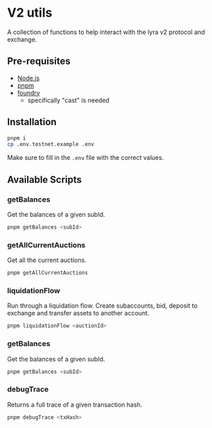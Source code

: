 # V2 utils

A collection of functions to help interact with the lyra v2 protocol and exchange.

## Pre-requisites

- [Node.js](https://nodejs.org/en/download)
- [pnpm](https://pnpm.io/installation)
- [foundry](https://book.getfoundry.sh/getting-started/installation)
  - specifically "cast" is needed

## Installation

```bash
pnpm i
cp .env.testnet.example .env
```

Make sure to fill in the `.env` file with the correct values.

## Available Scripts

### getBalances

Get the balances of a given subId.

```bash
pnpm getBalances <subId>
```

### getAllCurrentAuctions

Get all the current auctions.

```bash
pnpm getAllCurrentAuctions
```

### liquidationFlow

Run through a liquidation flow. Create subaccounts, bid, deposit to exchange and transfer assets to another account.

```bash
pnpm liquidationFlow <auctionId>
```

### getBalances

Get the balances of a given subId.

```bash
pnpm getBalances <subId>
```


### debugTrace

Returns a full trace of a given transaction hash.

```bash
pnpm debugTrace <txHash>
```
